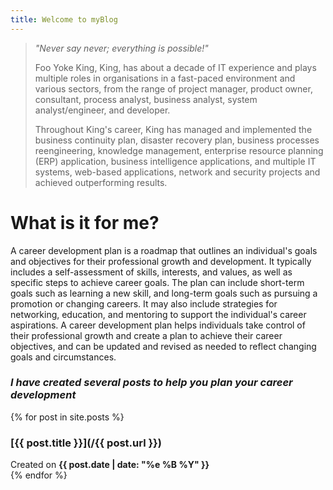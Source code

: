 ```yaml
---
title: Welcome to myBlog
---
```


> *"Never say never; everything is possible!"*
> 
> Foo Yoke King, King, has about a decade of IT experience and plays multiple roles in organisations in a fast-paced environment and various sectors, from the range of project manager, product owner, consultant, process analyst, business analyst, system analyst/engineer, and developer.
> 
> Throughout King's career, King has managed and implemented the business continuity plan, disaster recovery plan, business processes reengineering, knowledge management, enterprise resource planning (ERP) application, business intelligence applications, and multiple IT systems, web-based applications, network and security projects and achieved outperforming results.

# What is it for me?
A career development plan is a roadmap that outlines an individual's goals and objectives for their professional growth and development. It typically includes a self-assessment of skills, interests, and values, as well as specific steps to achieve career goals. The plan can include short-term goals such as learning a new skill, and long-term goals such as pursuing a promotion or changing careers. It may also include strategies for networking, education, and mentoring to support the individual's career aspirations. A career development plan helps individuals take control of their professional growth and create a plan to achieve their career objectives, and can be updated and revised as needed to reflect changing goals and circumstances.

### *I have created several posts to help you plan your career development*
{% for post in site.posts %}   
### [{{ post.title }}](/{{ post.url }})
Created on **{{ post.date | date: "%e %B %Y" }}**            
{% endfor %}
